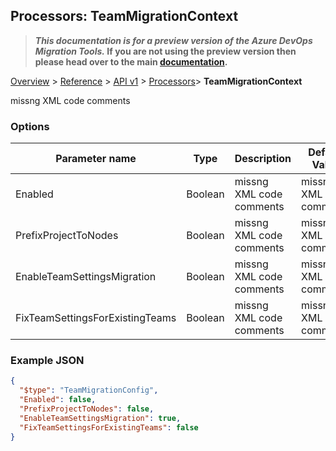 ## Processors: TeamMigrationContext

>**_This documentation is for a preview version of the Azure DevOps Migration Tools._ If you are not using the preview version then please head over to the main [documentation](https://nkdagility.github.io/azure-devops-migration-tools).**

[Overview](../././index.md) > [Reference](.././index.md) > [API v1](../index.md) > [Processors](./index.md)> **TeamMigrationContext**

missng XML code comments

### Options

| Parameter name         | Type    | Description                              | Default Value                            |
|------------------------|---------|------------------------------------------|------------------------------------------|
| Enabled | Boolean | missng XML code comments | missng XML code comments |
| PrefixProjectToNodes | Boolean | missng XML code comments | missng XML code comments |
| EnableTeamSettingsMigration | Boolean | missng XML code comments | missng XML code comments |
| FixTeamSettingsForExistingTeams | Boolean | missng XML code comments | missng XML code comments |


### Example JSON

```JSON
{
  "$type": "TeamMigrationConfig",
  "Enabled": false,
  "PrefixProjectToNodes": false,
  "EnableTeamSettingsMigration": true,
  "FixTeamSettingsForExistingTeams": false
}
```